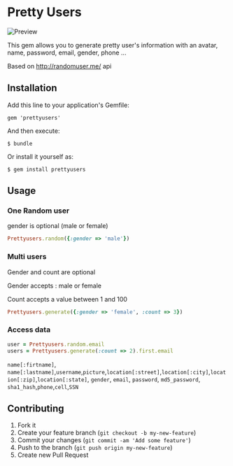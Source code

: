 # Pretty Users
![Preview](https://raw.github.com/medyo/prettyusers/master/demo_prettyusers.png)

This gem allows you to generate pretty user's information with an avatar, name, password, email, gender, phone ... 

Based on http://randomuser.me/ api

## Installation

Add this line to your application's Gemfile:

    gem 'prettyusers'

And then execute:

    $ bundle

Or install it yourself as:

    $ gem install prettyusers
    
## Usage

### One Random user ###
gender is optional (male or female)

``` ruby
Prettyusers.random({:gender => 'male'})
```

### Multi users ###
Gender and count are optional

Gender accepts : male or female

Count accepts a value between 1 and 100


``` ruby
Prettyusers.generate({:gender => 'female', :count => 3})
```

### Access data ###

``` ruby
user = Prettyusers.random.email
users = Prettyusers.generate(:count => 2).first.email
```

`name[:firtname]`, `name[:lastname]`,`username`,`picture`,`location[:street]`,`location[:city]`,`location[:zip]`,`location[:state]`, `gender`, `email`, `password`, `md5_password`, `sha1_hash`,`phone`,`cell`,`SSN` 


## Contributing

1. Fork it
2. Create your feature branch (`git checkout -b my-new-feature`)
3. Commit your changes (`git commit -am 'Add some feature'`)
4. Push to the branch (`git push origin my-new-feature`)
5. Create new Pull Request
